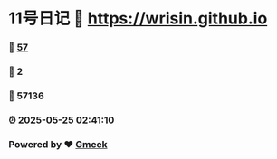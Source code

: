 # 11号日记 :link: https://wrisin.github.io 
### :page_facing_up: [57](https://wrisin.github.io/tag.html) 
### :speech_balloon: 2 
### :hibiscus: 57136 
### :alarm_clock: 2025-05-25 02:41:10 
### Powered by :heart: [Gmeek](https://github.com/Meekdai/Gmeek)
